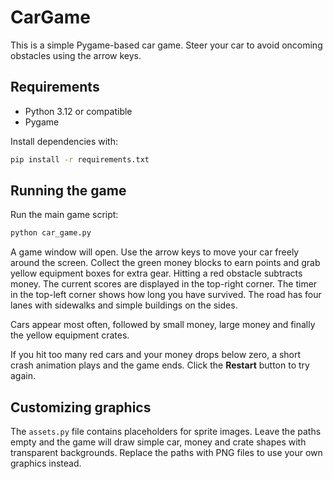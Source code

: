 # CarGame

This is a simple Pygame-based car game. Steer your car to avoid oncoming obstacles using the arrow keys.

## Requirements

- Python 3.12 or compatible
- Pygame

Install dependencies with:

```bash
pip install -r requirements.txt
```

## Running the game

Run the main game script:

```bash
python car_game.py
```

A game window will open. Use the arrow keys to move your car freely around the screen.
Collect the green money blocks to earn points and grab yellow equipment boxes
for extra gear. Hitting a red obstacle subtracts money. The current scores are
displayed in the top-right corner. The timer in the top-left corner shows how
long you have survived. The road has four lanes with sidewalks and simple
buildings on the sides.

Cars appear most often, followed by small money, large money and finally the
yellow equipment crates.

If you hit too many red cars and your money drops below zero, a short crash
animation plays and the game ends. Click the **Restart** button to try again.

## Customizing graphics

The `assets.py` file contains placeholders for sprite images. Leave the paths
empty and the game will draw simple car, money and crate shapes with
transparent backgrounds. Replace the paths with PNG files to use your own
graphics instead.

